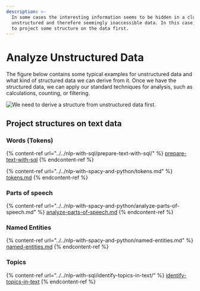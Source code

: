 ```yaml
---
description: >-
  In some cases the interesting information seems to be hidden in a clump of
  unstructured and therefore seemingly inaccessible data. In this case, we have
  to project some structure on the data first.
---
```


# Analyze Unstructured Data

The figure below contains some typical examples for unstructured data and what kind of structured data we can derive from it. Once we have the structured data, we can apply our standard techniques for analysis, such as calculations, counting, or filtering.

![We need to derive a structure from unstructured data first.](<../../../.gitbook/assets/unstructured\_data\_examples (1).png>)

## Project structures on text data

### Words (Tokens)

{% content-ref url="../../nlp-with-sql/prepare-text-with-sql/" %}
[prepare-text-with-sql](../../nlp-with-sql/prepare-text-with-sql/)
{% endcontent-ref %}

{% content-ref url="../../nlp-with-spacy-and-python/tokens.md" %}
[tokens.md](../../nlp-with-spacy-and-python/tokens.md)
{% endcontent-ref %}

### Parts of speech

{% content-ref url="../../nlp-with-spacy-and-python/analyze-parts-of-speech.md" %}
[analyze-parts-of-speech.md](../../nlp-with-spacy-and-python/analyze-parts-of-speech.md)
{% endcontent-ref %}

### Named Entities

{% content-ref url="../../nlp-with-spacy-and-python/named-entities.md" %}
[named-entities.md](../../nlp-with-spacy-and-python/named-entities.md)
{% endcontent-ref %}

### Topics

{% content-ref url="../../nlp-with-sql/identify-topics-in-text/" %}
[identify-topics-in-text](../../nlp-with-sql/identify-topics-in-text/)
{% endcontent-ref %}





